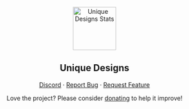 <p align="center">
 <img width="100px" src="https://cdn.discordapp.com/attachments/895398343268782140/895398379012620408/Logo-with-bc.jpg" align="center" alt="Unique Designs Stats" />
 <h2 align="center">Unique Designs</h2>
</p>
  <p align="center">
    <a href="https://discord.gg/3Y3e4DAXUD">Discord</a>
    ·
    <a href="https://github.com/Unique-Design/Unique-Design/issues/new/choose">Report Bug</a>
    ·
    <a href="https://github.com/Unique-Design/Unique-Design/issues/new/choose">Request Feature</a>
  </p>
</p>
<p align="center">Love the project? Please consider <a href="https://www.paypal.me/anuraghazra">donating</a> to help it improve!

